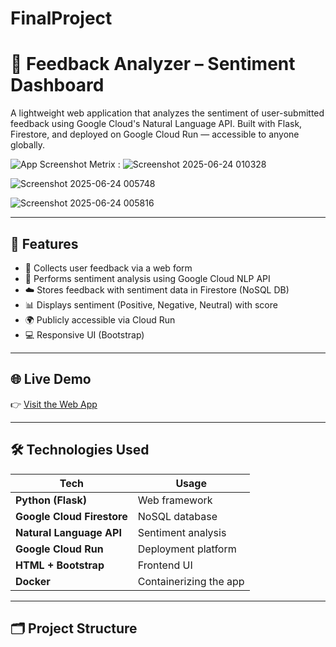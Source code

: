 # FinalProject
# 💬 Feedback Analyzer – Sentiment Dashboard

A lightweight web application that analyzes the sentiment of user-submitted feedback using Google Cloud's Natural Language API. Built with Flask, Firestore, and deployed on Google Cloud Run — accessible to anyone globally.

![App Screenshot](![image](https://github.com/user-attachments/assets/b7006ebb-df7f-46f7-8109-d5d9ebaf07bb)
) <!-- Add screenshot if needed -->
Metrix :
![Screenshot 2025-06-24 010328](https://github.com/user-attachments/assets/1bbf4133-c838-4b4c-8003-41af3844c71d)

![Screenshot 2025-06-24 005748](https://github.com/user-attachments/assets/ade078cf-6500-48c0-8626-44374ecb6469)

![Screenshot 2025-06-24 005816](https://github.com/user-attachments/assets/8d3d3b8b-b39e-4932-a195-9123892fa691)


---

## 🚀 Features

- 📝 Collects user feedback via a web form
- 🧠 Performs sentiment analysis using Google Cloud NLP API
- ☁️ Stores feedback with sentiment data in Firestore (NoSQL DB)
- 📊 Displays sentiment (Positive, Negative, Neutral) with score
- 🌍 Publicly accessible via Cloud Run
- 💻 Responsive UI (Bootstrap)

---

## 🌐 Live Demo

👉 [Visit the Web App](https://feedback-analyzer-513846228570.asia-south1.run.app/)  


---

## 🛠️ Technologies Used

| Tech                    | Usage                         |
|-------------------------|-------------------------------|
| **Python (Flask)**      | Web framework                 |
| **Google Cloud Firestore** | NoSQL database               |
| **Natural Language API** | Sentiment analysis           |
| **Google Cloud Run**    | Deployment platform           |
| **HTML + Bootstrap**    | Frontend UI                   |
| **Docker**              | Containerizing the app        |

---

## 🗂️ Project Structure

